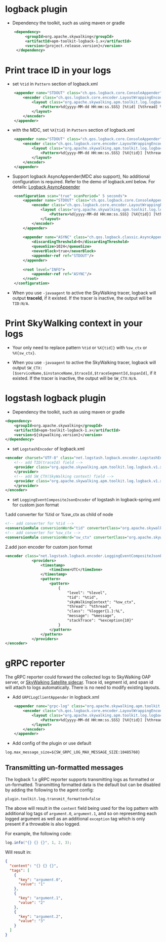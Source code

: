 # logback plugin
* Dependency the toolkit, such as using maven or gradle
```xml
    <dependency>
         <groupId>org.apache.skywalking</groupId>
         <artifactId>apm-toolkit-logback-1.x</artifactId>
         <version>{project.release.version}</version>
     </dependency>
```

# Print trace ID in your logs

* set `%tid` in `Pattern` section of logback.xml
```xml
    <appender name="STDOUT" class="ch.qos.logback.core.ConsoleAppender">
        <encoder class="ch.qos.logback.core.encoder.LayoutWrappingEncoder">
            <layout class="org.apache.skywalking.apm.toolkit.log.logback.v1.x.TraceIdPatternLogbackLayout">
                <Pattern>%d{yyyy-MM-dd HH:mm:ss.SSS} [%tid] [%thread] %-5level %logger{36} -%msg%n</Pattern>
            </layout>
        </encoder>
    </appender>
```

* with the MDC, set `%X{tid}` in `Pattern` section of logback.xml
```xml
    <appender name="STDOUT" class="ch.qos.logback.core.ConsoleAppender">
        <encoder class="ch.qos.logback.core.encoder.LayoutWrappingEncoder">
            <layout class="org.apache.skywalking.apm.toolkit.log.logback.v1.x.mdc.TraceIdMDCPatternLogbackLayout">
                <Pattern>%d{yyyy-MM-dd HH:mm:ss.SSS} [%X{tid}] [%thread] %-5level %logger{36} -%msg%n</Pattern>
            </layout>
        </encoder>
    </appender>
```


* Support logback AsyncAppender(MDC also support), No additional configuration is required. Refer to the demo of logback.xml below. For details: [Logback AsyncAppender](https://logback.qos.ch/manual/appenders.html#AsyncAppender)
```xml
    <configuration scan="true" scanPeriod=" 5 seconds">
        <appender name="STDOUT" class="ch.qos.logback.core.ConsoleAppender">
            <encoder class="ch.qos.logback.core.encoder.LayoutWrappingEncoder">
                <layout class="org.apache.skywalking.apm.toolkit.log.logback.v1.x.mdc.TraceIdMDCPatternLogbackLayout">
                    <Pattern>%d{yyyy-MM-dd HH:mm:ss.SSS} [%X{tid}] [%thread] %-5level %logger{36} -%msg%n</Pattern>
                </layout>
            </encoder>
        </appender>
    
        <appender name="ASYNC" class="ch.qos.logback.classic.AsyncAppender">
            <discardingThreshold>0</discardingThreshold>
            <queueSize>1024</queueSize>
            <neverBlock>true</neverBlock>
            <appender-ref ref="STDOUT"/>
        </appender>
    
        <root level="INFO">
            <appender-ref ref="ASYNC"/>
        </root>
    </configuration>
```

* When you use `-javaagent` to active the SkyWalking tracer, logback will output **traceId**, if it existed. If the tracer is inactive, the output will be `TID:N/A`.

# Print SkyWalking context in your logs

* Your only need to replace pattern `%tid` or `%X{tid]}` with `%sw_ctx` or `%X{sw_ctx}`.

* When you use `-javaagent` to active the SkyWalking tracer, logback will output `SW_CTX: [$serviceName,$instanceName,$traceId,$traceSegmentId,$spanId]`, if it existed. If the tracer is inactive, the output will be `SW_CTX:N/A`.

# logstash logback plugin

* Dependency the toolkit, such as using maven or gradle

```xml
<dependency>
    <groupId>org.apache.skywalking</groupId>
    <artifactId>apm-toolkit-logback-1.x</artifactId>
    <version>${skywalking.version}</version>
</dependency>
```

* set `LogstashEncoder` of logback.xml

```xml
<encoder charset="UTF-8" class="net.logstash.logback.encoder.LogstashEncoder">
    <!-- add TID(traceId) field -->
    <provider class="org.apache.skywalking.apm.toolkit.log.logback.v1.x.logstash.TraceIdJsonProvider">
    </provider>
    <!-- add SW_CTX(SkyWalking context) field -->
    <provider class="org.apache.skywalking.apm.toolkit.log.logback.v1.x.logstash.SkyWalkingContextJsonProvider">
    </provider>
</encoder>
```

* set `LoggingEventCompositeJsonEncoder` of logstash in logback-spring.xml for custom json format

1.add converter for %tid or %sw_ctx as child of <configuration> node
```xml
<!-- add converter for %tid -->
<conversionRule conversionWord="tid" converterClass="org.apache.skywalking.apm.toolkit.log.logback.v1.x.LogbackPatternConverter"/>
<!-- add converter for %sw_ctx -->    
<conversionRule conversionWord="sw_ctx" converterClass="org.apache.skywalking.apm.toolkit.log.logback.v1.x.LogbackSkyWalkingContextPatternConverter"/>
```
2.add json encoder for custom json format

```xml
<encoder class="net.logstash.logback.encoder.LoggingEventCompositeJsonEncoder">
            <providers>
                <timestamp>
                    <timeZone>UTC</timeZone>
                </timestamp>
                <pattern>
                    <pattern>
                        {
                            "level": "%level",
                            "tid": "%tid",
                            "skyWalkingContext": "%sw_ctx",
                            "thread": "%thread",
                            "class": "%logger{1.}:%L",
                            "message": "%message",
                            "stackTrace": "%exception{10}"
                        }
                    </pattern>
                </pattern>
            </providers>
</encoder>
```

# gRPC reporter

The gRPC reporter could forward the collected logs to SkyWalking OAP server, or [SkyWalking Satellite sidecar](https://github.com/apache/skywalking-satellite). Trace id, segment id, and span id will attach to logs automatically. There is no need to modify existing layouts.

* Add `GRPCLogClientAppender` in logback.xml

```xml
    <appender name="grpc-log" class="org.apache.skywalking.apm.toolkit.log.logback.v1.x.log.GRPCLogClientAppender">
        <encoder class="ch.qos.logback.core.encoder.LayoutWrappingEncoder">
            <layout class="org.apache.skywalking.apm.toolkit.log.logback.v1.x.mdc.TraceIdMDCPatternLogbackLayout">
                <Pattern>%d{yyyy-MM-dd HH:mm:ss.SSS} [%X{tid}] [%thread] %-5level %logger{36} -%msg%n</Pattern>
            </layout>
        </encoder>
    </appender>
```

*  Add config of the plugin or use default

```properties
log.max_message_size=${SW_GRPC_LOG_MAX_MESSAGE_SIZE:10485760}
```

## Transmitting un-formatted messages

The logback 1.x gRPC reporter supports transmitting logs as formatted or un-formatted. Transmitting formatted data is the default but can be disabled by adding the following to the agent config:

```
plugin.toolkit.log.transmit_formatted=false
```

The above will result in the `content` field being used for the log pattern with additional log tags of `argument.0`, `argument.1`, and so on representing each logged argument as well as an additional `exception` tag which is only present if a throwable is also logged.

For example, the following code:
```java
log.info("{} {} {}", 1, 2, 3);
```

Will result in:
```json
{
  "content": "{} {} {}",
  "tags": [
    {
      "key": "argument.0",
      "value": "1"
    },
    {
      "key": "argument.1",
      "value": "2"
    },
    {
      "key": "argument.2",
      "value": "3"
    }
  ]
}
```
